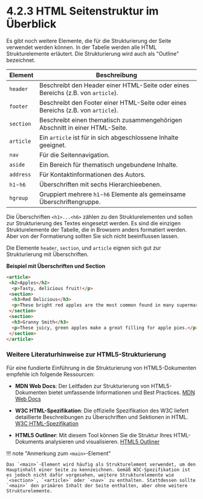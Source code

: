 # 4.2.3 HTML Seitenstruktur im Überblick

Es gibt noch weitere Elemente, die für die Strukturierung der Seite verwendet werden können. In der Tabelle werden alle HTML Strukturelemente erläutert. Die Strukturierung wird auch als "Outline" bezeichnet. 

| Element     | Beschreibung |
|-------------|--------------|
| `header`    | Beschreibt den Header einer HTML-Seite oder eines Bereichs (z.B. von `article`). |
| `footer`    | Beschreibt den Footer einer HTML-Seite oder eines Bereichs (z.B. von `article`). |
| `section`   | Beschreibt einen thematisch zusammengehörigen Abschnitt in einer HTML-Seite. |
| `article`   | Ein `article` ist für in sich abgeschlossene Inhalte geeignet. |
| `nav`       | Für die Seitennavigation. |
| `aside`     | Ein Bereich für thematisch ungebundene Inhalte. |
| `address`   | Für Kontaktinformationen des Autors. |
| `h1`-`h6`   | Überschriften mit sechs Hierarchieebenen. |
| `hgroup`    | Gruppiert mehrere `h1`-`h6` Elemente als gemeinsame Überschriftengruppe. |


Die Überschriften `<h1>...<h6>` zählen zu den Strukturelementen und sollen zur Strukturierung des Textes eingesetzt werden. Es sind die einzigen Strukturelemente der Tabelle, die in Browsern anders formatiert werden. Aber von der Formatierung sollten Sie sich nicht beeinflussen lassen. 

Die Elemente `header`, `section`, und `article` eignen sich gut zur Strukturierung mit Überschriften. 

**Beispiel mit Überschriften und Section**

```html linenums="1" hl_lines="4 7 8 11"
<article>
 <h2>Apples</h2>
  <p>Tasty, delicious fruit!</p>
 <section>
  <h3>Red Delicious</h3>
  <p>These bright red apples are the most common found in many supermarkets.</p>
 </section>
 <section>
  <h3>Granny Smith</h3>
  <p>These juicy, green apples make a great filling for apple pies.</p>
 </section>
</article>
```

### Weitere Literaturhinweise zur HTML5-Strukturierung

Für eine fundierte Einführung in die Strukturierung von HTML5-Dokumenten empfehle ich folgende Ressourcen:

- **MDN Web Docs**: Der Leitfaden zur Strukturierung von HTML5-Dokumenten bietet umfassende Informationen und Best Practices. [MDN Web Docs](https://developer.mozilla.org/de/docs/Web/Guide/HTML/Sections_and_Outlines_of_an_HTML5_document)

- **W3C HTML-Spezifikation**: Die offizielle Spezifikation des W3C liefert detaillierte Beschreibungen zu Überschriften und Sektionen in HTML. [W3C HTML-Spezifikation](https://w3c.github.io/html/sections.html#headings-and-sections)

- **HTML5 Outliner**: Mit diesem Tool können Sie die Struktur Ihres HTML-Dokuments analysieren und visualisieren. [HTML5 Outliner](https://gsnedders.html5.org/outliner/)


!!! note "Anmerkung zum `<main>`-Element"

    Das `<main>`-Element wird häufig als Strukturelement verwendet, um den Hauptinhalt einer Seite zu kennzeichnen. Gemäß W3C-Spezifikation ist es jedoch nicht dafür vorgesehen, weitere Strukturelemente wie `<section>`, `<article>` oder `<nav>` zu enthalten. Stattdessen sollte `<main>` den primären Inhalt der Seite enthalten, aber ohne weitere Strukturelemente.
